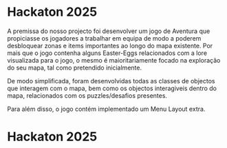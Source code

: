 # Hackaton 2025

A premissa do nosso projecto foi desenvolver um jogo de Aventura que propiciasse os jogadores a trabalhar em equipa de modo a poderem desbloquear zonas e items importantes ao longo do mapa existente. Por mais que o jogo contenha alguns Easter-Eggs relacionados com a lore visualizada para o jogo, o mesmo é maioritariamente focado na exploração do seu mapa, tal como pretendido inicialmente.

De modo simplificada, foram desenvolvidas todas as classes de objectos que interagem com o mapa, bem como os objectos interagiveis dentro do mapa, relacionados com os puzzles/desafios presentes.

Para além disso, o jogo contém implementado um Menu Layout extra.

# Hackaton 2025